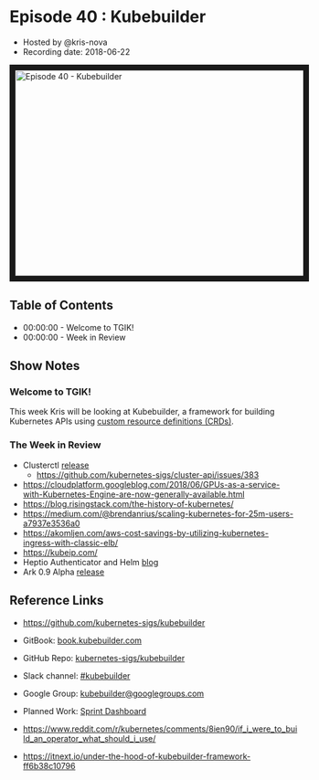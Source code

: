 # Episode 40 : Kubebuilder

- Hosted by @kris-nova
- Recording date: 2018-06-22

<!--- Thumbnailed embed of the video, n8Xo_ghCIOSY is the video id from the youtube url
Note the 0.jpg for the thumbnail --->

<a href="http://www.youtube.com/watch?feature=player_embedded&v=N-lTSk1bGAg
" target="_blank"><img src="http://img.youtube.com/vi/N-lTSk1bGAg/0.jpg" 
alt="Episode 40 - Kubebuilder" width="640" height="360" border="10" /></a>

## Table of Contents

- 00:00:00 - Welcome to TGIK!
- 00:00:00 - Week in Review

## Show Notes

### Welcome to TGIK!

This week Kris will be looking at Kubebuilder, a framework for building Kubernetes APIs using [custom resource definitions (CRDs)](https://kubernetes.io/docs/concepts/extend-kubernetes/api-extension/custom-resources/).

### The Week in Review

- Clusterctl [release](https://github.com/kubernetes-sigs/cluster-api)
   - https://github.com/kubernetes-sigs/cluster-api/issues/383
- https://cloudplatform.googleblog.com/2018/06/GPUs-as-a-service-with-Kubernetes-Engine-are-now-generally-available.html
- https://blog.risingstack.com/the-history-of-kubernetes/
- https://medium.com/@brendanrius/scaling-kubernetes-for-25m-users-a7937e3536a0
- https://akomljen.com/aws-cost-savings-by-utilizing-kubernetes-ingress-with-classic-elb/
- https://kubeip.com/
 - Heptio Authenticator and Helm [blog](https://itnext.io/manage-kubernetes-authentication-and-authorization-using-heptio-authenticator-and-helm-222df63d805c)
 - Ark 0.9 Alpha [release](https://github.com/heptio/ark/releases/tag/v0.9.0-alpha.2)

## Reference Links

- https://github.com/kubernetes-sigs/kubebuilder
- GitBook: [book.kubebuilder.com](http://book.kubebuilder.io)
- GitHub Repo: [kubernetes-sigs/kubebuilder](https://github.com/kubernetes-sigs/kubebuilder)
- Slack channel: [#kubebuilder](http://slack.k8s.io/#kubebuilder)
- Google Group: [kubebuilder@googlegroups.com](https://groups.google.com/forum/#!forum/kubebuilder)
- Planned Work: [Sprint Dashboard](https://github.com/kubernetes-sigs/kubebuilder/projects/1)

- https://www.reddit.com/r/kubernetes/comments/8ien90/if_i_were_to_build_an_operator_what_should_i_use/
- https://itnext.io/under-the-hood-of-kubebuilder-framework-ff6b38c10796
